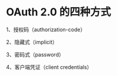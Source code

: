 # OAuth 2.0 的四种方式

1、授权码（authorization-code）

2、隐藏式（implicit）

3、密码式（password）

4、客户端凭证（client credentials）